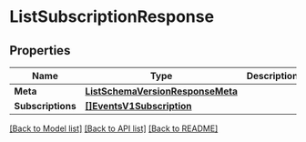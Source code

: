 # ListSubscriptionResponse

## Properties

Name | Type | Description | Notes
------------ | ------------- | ------------- | -------------
**Meta** | [**ListSchemaVersionResponseMeta**](ListSchemaVersionResponse_meta.md) |  |[optional] 
**Subscriptions** | [**[]EventsV1Subscription**](events.v1.subscription.md) |  |[optional] 

[[Back to Model list]](../README.md#documentation-for-models) [[Back to API list]](../README.md#documentation-for-api-endpoints) [[Back to README]](../README.md)


